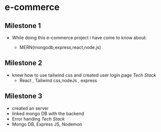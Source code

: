 ﻿# e-commerce
## Milestone 1

- While doing this e-commerce project i have come to know about:
  
   - MERN(mongodb,express,react,node.js)


## Milestone 2

- knew how to use tailwind css and created user login page
  *Tech Stack*
  - React , Tailwind css,nodeJs , express

## Milestone 3

- created an server
- linked mongo DB with the backend
- Error handing 
  *Tech Stack*
- Mongo DB, Express JS, Nodemon
